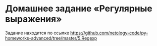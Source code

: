 # Домашнее задание «Регулярные выражения»

Задание находится по ссылке https://github.com/netology-code/py-homeworks-advanced/tree/master/5.Regexp

